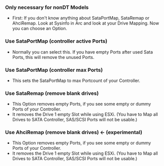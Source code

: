### Only necessary for nonDT Models

* First: If you don't know anything about SataPortMap, SataRemap or AhciRemap. Look at Sysinfo in Arc and look at your Drive Mapping. Now you can choose an Option.

### Use SataPortMap (controller active Ports)

* Normally you can select this. If you have empty Ports after used Sata Ports, this will remove the unused Ports.

### Use SataPortMap (controller max Ports)

* This sets the SataPortMap to max Portcount of your Controller.

### Use SataRemap (remove blank drives)

* This Option removes empty Ports, if you see some empty or dummy Ports of your Controller.
* It removes the Drive 1 empty Slot while using ESXi. (You have to Map all Drives to SATA Controller, SAS/SCSI Ports will not be usable.)

### Use AhciRemap (remove blank drives) <- (experimental)

* This Option removes empty Ports, if you see some empty or dummy Ports of your Controller.
* It removes the Drive 1 empty Slot while using ESXi. (You have to Map all Drives to SATA Controller, SAS/SCSI Ports will not be usable.)